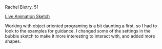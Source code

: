 Rachel Bietry, 51

[Live Animation Sketch](https://rbietry.github.io/120-work/hw-11/)

Working with object oriented programing is a bit daunting a first, so I had to look to the examples for guidance. I changed some of the settings in the bubble sketch to make it more interesting to interact with, and added more shapes.
